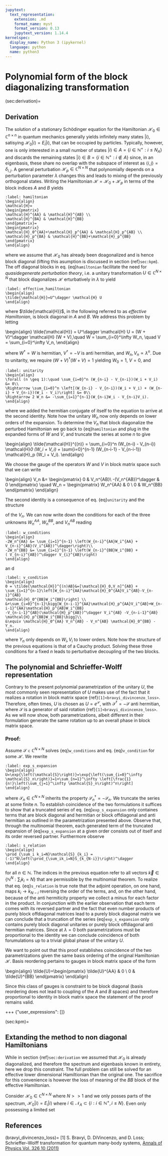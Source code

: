 ```yaml
---
jupytext:
  text_representation:
    extension: .md
    format_name: myst
    format_version: 0.13
    jupytext_version: 1.14.4
kernelspec:
  display_name: Python 3 (ipykernel)
  language: python
  name: python3
---
```


# Polynomial form of the block diagonalizing transformation

(sec:derivation)=
## Derivation

The solution of a stationary Schödinger equation for the Hamiltonian
$\mathcal{H}_0\in \mathbb{C}^{n \times n}$ in quantum mechanics generally
yields infinitely many states $|i\rangle$, satisying
$\mathcal{H}_0|i \rangle=E_i |i \rangle$, that can be occupied by particles.
Typically, however, one is only interested in a small number of states
$|i\rangle \in A=\{i\in\mathbb{N}^+: i\leq N_A\}$ and discards the remaining
states $|i\rangle\in B=\{i\in\mathbb{N}^+:i\notin A\}$ since, in an eigenbasis,
these share no overlap with the subspace of interest as
$\langle i, j\rangle=\delta_{i,j}$.
A general perturbation $\mathcal{H}_p\in \mathbb{C}^{N\times N}$ that
polynomially depends on a perturbation parameter $\lambda$ changes this and
leads to mixing of the previously orthogonal states.
Writing the Hamiltonian $\mathcal{H}=\mathcal{H}_0+\mathcal{H}_p$ in terms of
the block indices $A$ and $B$ yields

```{math}
:label: hamiltonian
\begin{align}
\mathcal{H}=
\begin{pmatrix}
\mathcal{H}^{AA} & \mathcal{H}^{AB} \\
\mathcal{H}^{BA} & \mathcal{H}^{BB}
\end{pmatrix}=
\begin{pmatrix}
\mathcal{H}_0^{AA}+\mathcal{H}_p^{AA} & \mathcal{H}_p^{AB} \\
\mathcal{H}_p^{BA} & \mathcal{H}^{BB}+\mathcal{H}_p^{BB}
\end{pmatrix}
\end{align}
```

where we assume that $\mathcal{H}_0$ has already been doagonalized and is hence
block diagonal (lifting this asumption is discussed in section {ref}`sec:kpm`).
The off diagonal blocks in eq. {eq}`hamiltonian` facilitate the need for
_quasidegenerate perturbation theory_, i.e. a unitary transformation
$U\in \mathbb{C}^{N\times N}$ that block diagonalizes $\mathcal{H}$
erturbatively in $\lambda$ to yield

```{math}
:label: effective_hamiltonian
\begin{align}
\tilde{\mathcal{H}}=U^\dagger \mathcal{H} U
\end{align}
```

where $\tilde{\mathcal{H}}$, in the following referred to as
_effective Hamiltonian_, is block diagonal in $A$ and $B$.
We address this problem by letting

\begin{align}
\tilde{\mathcal{H}} = U^\dagger \mathcal{H} U = (W + V)^\dagger \mathcal{H}
(W + V),\quad W = \sum_{i=0}^\infty W_n, \quad V = \sum_{i=0}^\infty V_n,
\end{align}

where $W^\dagger=W$ is hermitian, $V^\dagger=-V$ is anti hermitian, and
$W_n,V_n\propto \lambda^n$. Due to unitarity, we require
$(W+V)^\dagger (W+V)=1$ yielding $W_0=1$, $V=0$, and

```{math}
:label: unitarity
\begin{align}
\forall (n \geq 1):\quad \sum_{i=0}^n (W_{n-i} - V_{n-i})(W_i + V_i) &= 0\\
\Rightarrow \sum_{i=0}^n \left[(W_{n-i} - V_{n-i})(W_i + V_i) + (W_{n-i} + V_{n-i})(W_i - V_i)\right] &= 0\\
\Rightarrow 2 W_n &= -\sum_{i=1}^{n-1}(W_{n-i}W_i - V_{n-i}V_i).
\end{align}
```

where we added the hermitian conjugate of itself to the equation to arrive at
the second identity.
Note how the unitary $W_n$ now only depends on lower orders of the expansion.
To determine the $V_n$ that block diagonalize the perturbed Hamiltonian we go
back to {eq}`hamiltonian` and plug in the expanded forms of $W$ and $V$, and
truncate the series at some $n$ to give

\begin{align}
\tilde{\mathcal{H}}^{(n)} = \sum_{i=0}^n (W_{n-i} - V_{n-i})
\mathcal{H}_0 (W_i + V_i) + \sum_{i=0}^{n-1} (W_{n-i-1} - V_{n-i-1})
\mathcal{H}_p (W_i + V_i).
\end{align}

We choose the gauge of the operators $W$ and $V$ in block matrix space such
that we can write

\begin{align}
V_n &= \begin{pmatrix}
0 & V_n^{AB}\\
-(V_n^{AB})^\dagger & 0
\end{pmatrix}
\quad
W_n = \begin{pmatrix}
W_n^{AA} & 0 \\
0 & W_n^{BB}
\end{pmatrix}
\end{align}

The second identity is a consequence of eq. {eq}`unitarity` and the structure

of the $V_n$. We can now write down the conditions for each of the three
unknowns $W_n^{AA}$, $W_n^{BB}$, and $V_n^{AB}$ reading

```{math}
:label: w_conditions
\begin{align}
-2W_n^{AA} &= \sum_{i=1}^{n-1} \left(W_{n-i}^{AA}W_i^{AA} +
V_{n-i}^{AB}(V_i^{AB})^\dagger\right)\\
-2W_n^{BB} &= \sum_{i=1}^{n-1} \left(W_{n-i}^{BB}W_i^{BB} +
( V_{n-i}^{AB})^\dagger V_{i}^{AB}\right)
\end{align}
```

an d

```{math}
:label: v_condition
\begin{align}
0 = \tilde{\mathcal{H}}^{(n)AB}&=[\mathcal{H}_0,V_n]^{AB} +
\sum_{i=1}^{n-1}\left[W_{n-i}^{AA}\mathcal{H}_0^{AA}V_i^{AB}-V_{n-i}^{AB}
\mathcal{H}_0^{BB}W_i^{BB}\right] \\
&+\sum_{i=0}^{n-1}\bigg[W_{n-i-1}^{AA}\mathcal{H}_p^{AA}V_i^{AB}+W_{n-i-1}^{AA}\mathcal{H}_p^{AB}W_i^{BB}
-V_{n-i-1}^{AB}(\mathcal{H}_p^{AB})^\dagger V_i^{AB} -V_{n-i-1}^{AB} \mathcal{H}_p^{BB}W_i^{BB}\bigg]\\
&\equiv \mathcal{H}_0^{AA} V_n^{AB} - V_n^{AB} \mathcal{H}_0^{BB} - Y_n.
\end{align}
```

where $Y_n$ only depends on $W_i, V_i$ to lower orders.
Note how the structure of the previous equations is that of a Cauchy product.
Solving these three conditions for a fixed $n$ leads to perturbative decoupling
of the two blocks.

## The polynomial and Schrieffer-Wolff representation

Contrary to the present polynomial parametrization of the unitary $U$,
the most commonly seen representation of $U$ makes use of the fact that it
realizes  a rotation in block matrix space {ref}`[1]<bravyi_divincenzo_loss>`.
Therefore, often times, $U$ is chosen as
$U=e^\mathcal{S}$, with $\mathcal{S}^\dagger=-\mathcal{S}$ anti hermitian,
where $\mathcal{S}$ is a generator of said rotation
{ref}`[1]<bravyi_divincenzo_loss>`. As we will now show, both parametrizations,
albeit different in their formulation generate the same rotation up to an
overall phase in block matrix space.

### Proof:

Assume $\mathcal{S}\in\mathbb{C}^{N\times N}$ solves {eq}`w_conditions` and
eq. {eq}`v_condition` for some $\mathcal{H}$. We rewrite

```{math}
:label: exp_s_expansion
\begin{align}
U=\exp{\left(\mathcal{S}\right)}=\exp{\left(\sum_{i=0}^\infty \mathcal{S}_n\right)}=1+\sum_{n=1}^\infty \left[\frac{1}{n!}\left(\sum_{j=1}^\infty \mathcal{S}_n\right)^n\right]
\end{align}
```

where $\mathcal{S}_n\in\mathbb{C}^{N\times N}$ inherits the property
$\mathcal{S}_n^\dagger=-\mathcal{S}_n$. We truncate the series at some finite
$n$.
To establish coincidence of the two formulations it suffices to show that a
truncated series of eq. {eq}`exp_s_expansion` only containes terms that are
block diagonal and hermitian or block offdiagonal and anti hermitian as
outlined in the parametrization presented above.
Observe that, through the multinomial theorem, each generated term of the
truncated expansion of {eq}`exp_s_expansion` at a given order consists out of
itself and its order reversed partner.
Furthermore observe

```{math}
:label: s_relation
\begin{align}
\prod_{\sum_i k_i=N}\mathcal{S}_{k_i} = (-1)^N\left(\prod_{\sum_ik_i=N}S_{k_{N-i}}\right)^\dagger
\end{align}
```

for all $n\in\mathbb{N}$. The indices in the previous equation refer to all
vectors $\vec{k}\in\{\mathbb{N}^N:\sum_ik_i=N\}$ that are permissible by the
multinomial theorem. To realize that eq. {eq}`s_relation` is true note that the
adjoint operation, on one hand, maps $k_i\rightarrow k_{N-i}$ reversing the
order of the terms, and, on the other hand, because of the anti hermiticity
property we collect a minus for each factor in the product. In conjunction with
the earlier observation that each term comes with its reversed partner and the
fact that even number products of purely block offdiagonal matrices lead to a
purely block diagonal matrix we can conclude that a truncation of the series
{eq}`exp_s_expansion` only contains purely block diagonal unitaries or purely
block offdiagonal anti hermitian matrices. Since at $\lambda=0$ both
parametrizations must be proportional to the identity we can conclude
coincidence of both forumulations up to a trivial global phase of the unitary
$U$.

We want to point out that this proof establishes coincidence of the two
parametrizations given the same basis ordering of the original Hamiltonian
$\mathcal{H}$. Basis reordering pertains to gauges in block matrix space of the
form

\begin{align}
\tilde{U}=\begin{pmatrix}
\tilde{U}^{AA} & 0 \\
0 & \tilde{U}^{BB}
\end{pmatrix}
\end{align}

Since this class of gauges is constraint to be block diagonal (basis reordering
does not lead to coupling of the $A$ and $B$ spaces) and therefore proportional
to identity in block matrix space the statement of the proof remains valid.

+++ {"user_expressions": []}

(sec:kpm)=
## Extanding the method to non diagonal Hamiltonians

While in section {ref}`sec:derivation` we assumed that $\mathcal{H}_0$ is
already diagonalized, and therefore the spectrum and eigenbasis known in
entirety, here we drop this constraint. The full problem can still be solved
for an effective lower dimensional Hamiltionian than the original one.
The sacrifice for this convenience is however the loss of meaning of the $BB$
block of the effective Hamiltonian.

Consider $\mathcal{H}_0\in\mathbb{C}^{N \times N}$ where $N>>1$ and we only
posses parts of the spectrum, $\mathcal{H}_0|i\rangle=E_i|i\rangle$ where
$i\in\mathcal{N}_A\subset\{i:i\in \mathbb{N}^+, i\leq N\}$.
Even only possessing a limited set

## References
(bravyi_divincenzo_loss)=
[1] S. Bravyi, D. DiVincenzo, and D. Loss; Schrieffer–Wolff transformation for
quantum many-body systems,
[Annals of Physics Vol. 326 10 (2011)](https://doi.org/10.1016/j.aop.2011.06.004)
